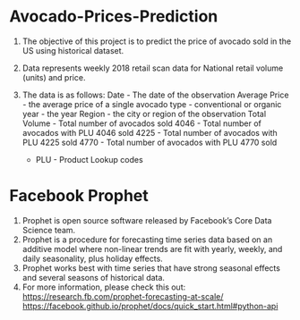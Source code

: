 # Avocado-Prices-Prediction

1. The objective of this project is to predict the price of avocado sold in the US using historical dataset.
2. Data represents weekly 2018 retail scan data for National retail volume (units) and price. 
3. The data is as follows:
   Date - The date of the observation
   Average Price - the average price of a single avocado
   type - conventional or organic
   year - the year
   Region - the city or region of the observation
   Total Volume - Total number of avocados sold
   4046 - Total number of avocados with PLU 4046 sold
   4225 - Total number of avocados with PLU 4225 sold
   4770 - Total number of avocados with PLU 4770 sold  
   
   * PLU - Product Lookup codes 
   
# Facebook Prophet
   
1. Prophet is open source software released by Facebook’s Core Data Science team.
2. Prophet is a procedure for forecasting time series data based on an additive model where non-linear trends are fit with yearly, weekly,    and daily seasonality, plus holiday effects. 
3. Prophet works best with time series that have strong seasonal effects and several seasons of historical data. 
4. For more information, please check this out: 
   https://research.fb.com/prophet-forecasting-at-scale/
   https://facebook.github.io/prophet/docs/quick_start.html#python-api
